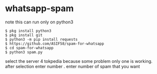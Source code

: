 # whatsapp-spam 
note this can run only on python3 
```
$ pkg install python3
$ pkg install git
$ python3 -m pip install requests
$ https://github.com/ASIF58/spam-for-whatsapp
$ cd spam-for-whatsapp
$ python3 spam.py
```
select the server 4 tokpedia because some problem only one is working. 
after selection enter number .
enter number of spam that you want
